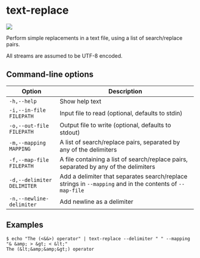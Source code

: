 # text-replace

[![](https://travis-ci.org/chris-martin/text-replace.svg)](https://travis-ci.org/chris-martin/text-replace)

Perform simple replacements in a text file, using a list of search/replace pairs.

All streams are assumed to be UTF-8 encoded.

## Command-line options

| Option | Description |
| --- | --- |
| `-h,--help` | Show help text |
| `-i,--in-file FILEPATH` | Input file to read (optional, defaults to stdin) |
| `-o,--out-file FILEPATH` | Output file to write (optional, defaults to stdout)
| `-m,--mapping MAPPING` | A list of search/replace pairs, separated by any of the delimiters |
| `-f,--map-file FILEPATH` | A file containing a list of search/replace pairs, separated by any of the delimiters |
| `-d,--delimiter DELIMITER` | Add a delimiter that separates search/replace strings in `--mapping` and in the contents of `--map-file` |
| `-n,--newline-delimiter` | Add newline as a delimiter |

## Examples

```
$ echo "The (<&&>) operator" | text-replace --delimiter " " --mapping "& &amp; > &gt; < &lt;"
The (&lt;&amp;&amp;&gt;) operator
```
